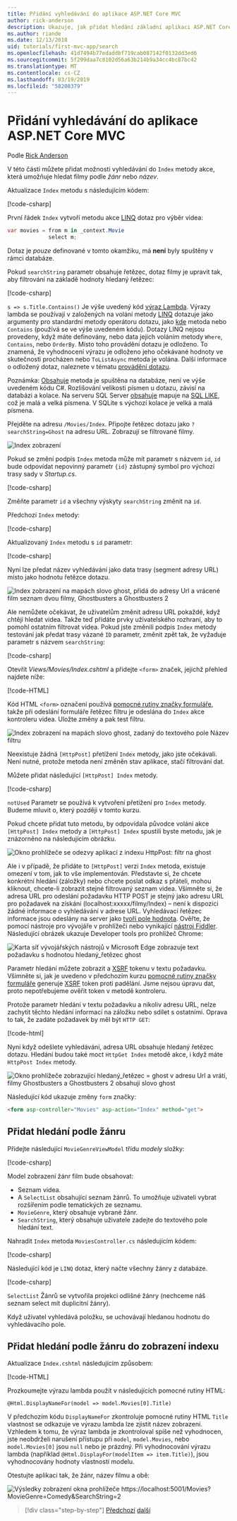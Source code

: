 ```yaml
---
title: Přidání vyhledávání do aplikace ASP.NET Core MVC
author: rick-anderson
description: Ukazuje, jak přidat hledání základní aplikaci ASP.NET Core MVC
ms.author: riande
ms.date: 12/13/2018
uid: tutorials/first-mvc-app/search
ms.openlocfilehash: 41d7494b77edaddbf719cab087142f0132dd3ed6
ms.sourcegitcommit: 5f299daa7c8102d56a63b214b9a34cc4bc87bc42
ms.translationtype: MT
ms.contentlocale: cs-CZ
ms.lasthandoff: 03/19/2019
ms.locfileid: "58208379"
---
```

# <a name="add-search-to-an-aspnet-core-mvc-app"></a>Přidání vyhledávání do aplikace ASP.NET Core MVC

Podle [Rick Anderson](https://twitter.com/RickAndMSFT)

V této části můžete přidat možnosti vyhledávání do `Index` metody akce, která umožňuje hledat filmy podle *žánr* nebo *název*.

Aktualizace `Index` metodu s následujícím kódem:

[!code-csharp[](~/tutorials/first-mvc-app/start-mvc/sample/MvcMovie/Controllers/MoviesController.cs?name=snippet_1stSearch)]

První řádek `Index` vytvoří metodu akce [LINQ](/dotnet/standard/using-linq) dotaz pro výběr videa:

```csharp
var movies = from m in _context.Movie
             select m;
```

Dotaz je *pouze* definované v tomto okamžiku, má **není** byly spuštěny v rámci databáze.

Pokud `searchString` parametr obsahuje řetězec, dotaz filmy je upravit tak, aby filtrování na základě hodnoty hledaný řetězec:

[!code-csharp[](~/tutorials/first-mvc-app/start-mvc/sample/MvcMovie/Controllers/MoviesController.cs?name=snippet_SearchNull2)]

`s => s.Title.Contains()` Je výše uvedený kód [výraz Lambda](/dotnet/csharp/programming-guide/statements-expressions-operators/lambda-expressions). Výrazy lambda se používají v založených na volání metody [LINQ](/dotnet/standard/using-linq) dotazuje jako argumenty pro standardní metody operátoru dotazu, jako [kde](/dotnet/api/system.linq.enumerable.where) metoda nebo `Contains` (používá se ve výše uvedeném kódu). Dotazy LINQ nejsou provedeny, když máte definovány, nebo data jejich voláním metody `Where`, `Contains`, nebo `OrderBy`. Místo toho provádění dotazu je odloženo.  To znamená, že vyhodnocení výrazu je odloženo jeho očekávané hodnoty ve skutečnosti procházen nebo `ToListAsync` metoda je volána. Další informace o odložený dotaz, naleznete v tématu [provádění dotazu](/dotnet/framework/data/adonet/ef/language-reference/query-execution).

Poznámka: [Obsahuje](/dotnet/api/system.data.objects.dataclasses.entitycollection-1.contains) metoda je spuštěna na databáze, není ve výše uvedeném kódu C#. Rozlišování velikosti písmen u dotazu, závisí na databázi a kolace. Na serveru SQL Server [obsahuje](/dotnet/api/system.data.objects.dataclasses.entitycollection-1.contains) mapuje na [SQL LIKE](/sql/t-sql/language-elements/like-transact-sql), což je malá a velká písmena. V SQLite s výchozí kolace je velká a malá písmena.

Přejděte na adresu `/Movies/Index`. Připojte řetězec dotazu jako `?searchString=Ghost` na adresu URL. Zobrazují se filtrované filmy.

![Index zobrazení](~/tutorials/first-mvc-app/search/_static/ghost.png)

Pokud se změní podpis `Index` metoda může mít parametr s názvem `id`, `id` bude odpovídat nepovinný parametr `{id}` zástupný symbol pro výchozí trasy sady v *Startup.cs*.

[!code-csharp[](~/tutorials/first-mvc-app/start-mvc/sample/MvcMovie/Startup.cs?highlight=5&name=snippet_1)]

Změňte parametr `id` a všechny výskyty `searchString` změnit na `id`.

Předchozí `Index` metody:

[!code-csharp[](~/tutorials/first-mvc-app/start-mvc/sample/MvcMovie/Controllers/MoviesController.cs?highlight=1,6,8&name=snippet_1stSearch)]

Aktualizovaný `Index` metodu s `id` parametr:

[!code-csharp[](~/tutorials/first-mvc-app/start-mvc/sample/MvcMovie/Controllers/MoviesController.cs?highlight=1,6,8&name=snippet_SearchID)]

Nyní lze předat název vyhledávání jako data trasy (segment adresy URL) místo jako hodnotu řetězce dotazu.

![Index zobrazení na mapách slovo ghost, přidá do adresy Url a vrácené film seznam dvou filmy, Ghostbusters a Ghostbusters 2](~/tutorials/first-mvc-app/search/_static/g2.png)

Ale nemůžete očekávat, že uživatelům změnit adresu URL pokaždé, když chtějí hledat videa. Takže teď přidáte prvky uživatelského rozhraní, aby to pomohl ostatním filtrovat videa. Pokud jste změnili podpis `Index` metody testování jak předat trasy vázané `ID` parametr, změnit zpět tak, že vyžaduje parametr s názvem `searchString`:

[!code-csharp[](~/tutorials/first-mvc-app/start-mvc/sample/MvcMovie/Controllers/MoviesController.cs?highlight=1,6,8&name=snippet_1stSearch)]

Otevřít *Views/Movies/Index.cshtml* a přidejte `<form>` značek, jejichž přehled najdete níže:

[!code-HTML[](~/tutorials/first-mvc-app/start-mvc/sample/MvcMovie/Views/Movies/IndexForm1.cshtml?highlight=10-16&range=4-21)]

Kód HTML `<form>` označení používá [pomocné rutiny značky formuláře](xref:mvc/views/working-with-forms), takže při odeslání formuláře řetězec filtru je odeslána do `Index` akce kontroleru videa. Uložte změny a pak test filtru.

![Index zobrazení na mapách slovo ghost, zadaný do textového pole Název filtru](~/tutorials/first-mvc-app/search/_static/filter.png)

Neexistuje žádná `[HttpPost]` přetížení `Index` metody, jako jste očekávali. Není nutné, protože metoda není změněn stav aplikace, stačí filtrování dat.

Můžete přidat následující `[HttpPost] Index` metody.

[!code-csharp[](~/tutorials/first-mvc-app/start-mvc/sample/MvcMovie/Controllers/MoviesController.cs?highlight=1&name=snippet_SearchPost)]

`notUsed` Parametr se používá k vytvoření přetížení pro `Index` metody. Budeme mluvit o, který později v tomto kurzu.

Pokud chcete přidat tuto metodu, by odpovídala původce volání akce `[HttpPost] Index` metody a `[HttpPost] Index` spustili byste metodu, jak je znázorněno na následujícím obrázku.

![Okno prohlížeče se odezvy aplikací z indexu HttpPost: filtr na ghost](~/tutorials/first-mvc-app/search/_static/fo.png)

Ale i v případě, že přidáte to `[HttpPost]` verzi `Index` metoda, existuje omezení v tom, jak to vše implementován. Představte si, že chcete konkrétní hledání (záložky) nebo chcete poslat odkaz s přáteli, mohou kliknout, chcete-li zobrazit stejné filtrovaný seznam videa. Všimněte si, že adresa URL pro odeslání požadavku HTTP POST je stejný jako adresu URL pro požadavek na získání (localhost:xxxxx/filmy/Index) – není k dispozici žádné informace o vyhledávání v adrese URL. Vyhledávací řetězec informace jsou odeslány na server jako [tvoří pole hodnota](https://developer.mozilla.org/docs/Learn/HTML/Forms/Sending_and_retrieving_form_data). Ověřte, že pomocí nástroje pro vývojáře v prohlížeči nebo vynikající [nástroj Fiddler](http://www.telerik.com/fiddler). Následující obrázek ukazuje Developer tools pro prohlížeč Chrome:

![Karta síť vývojářských nástrojů v Microsoft Edge zobrazuje text požadavku s hodnotou hledaný_řetězec ghost](~/tutorials/first-mvc-app/search/_static/f12_rb.png)

Parametr hledání můžete zobrazit a [XSRF](xref:security/anti-request-forgery) tokenu v textu požadavku. Všimněte si, jak je uvedeno v předchozím kurzu [pomocné rutiny značky formuláře](xref:mvc/views/working-with-forms) generuje [XSRF](xref:security/anti-request-forgery) token proti padělání. Jsme nejsou úpravu dat, proto nepotřebujeme ověřit token v metodě kontroleru.

Protože parametr hledání v textu požadavku a nikoliv adresu URL, nelze zachytit těchto hledání informací na záložku nebo sdílet s ostatními. Oprava to tak, že zadáte požadavek by měl být `HTTP GET`:

[!code-html[](~/tutorials/first-mvc-app/start-mvc/sample/MvcMovie22/Views/Movies/IndexGet.cshtml?highlight=12&range=1-23)]

Nyní když odešlete vyhledávání, adresa URL obsahuje hledaný řetězec dotazu. Hledání budou také moct `HttpGet Index` metodě akce, i když máte `HttpPost Index` metody.

![Okno prohlížeče zobrazující hledaný_řetězec = ghost v adresu Url a vrátí, filmy Ghostbusters a Ghostbusters 2 obsahují slovo ghost](~/tutorials/first-mvc-app/search/_static/search_get.png)

Následující kód ukazuje změny `form` značky:

```html
<form asp-controller="Movies" asp-action="Index" method="get">
   ```

## <a name="add-search-by-genre"></a>Přidat hledání podle žánru

Přidejte následující `MovieGenreViewModel` třídu *modely* složky:

[!code-csharp[](~/tutorials/first-mvc-app/start-mvc/sample/MvcMovie/Models/MovieGenreViewModel.cs)]

Model zobrazení žánr film bude obsahovat:

* Seznam videa.
* A `SelectList` obsahující seznam žánrů. To umožňuje uživateli vybrat rozšířením podle tematických ze seznamu.
* `MovieGenre`, který obsahuje vybrané žánr.
* `SearchString`, který obsahuje uživatele zadejte do textového pole hledání text.

Nahradit `Index` metoda `MoviesController.cs` následujícím kódem:

[!code-csharp[](~/tutorials/first-mvc-app/start-mvc/sample/MvcMovie22/Controllers/MoviesController.cs?name=snippet_SearchGenre)]

Následující kód je `LINQ` dotaz, který načte všechny žánry z databáze.

[!code-csharp[](~/tutorials/first-mvc-app/start-mvc/sample/MvcMovie22/Controllers/MoviesController.cs?name=snippet_LINQ)]

`SelectList` Žánrů se vytvořila projekci odlišné žánry (nechceme náš seznam select mít duplicitní žánry).

Když uživatel vyhledává položku, se uchovávají hledanou hodnotu do vyhledávacího pole.

## <a name="add-search-by-genre-to-the-index-view"></a>Přidat hledání podle žánru do zobrazení indexu

Aktualizace `Index.cshtml` následujícím způsobem:

[!code-HTML[](~/tutorials/first-mvc-app/start-mvc/sample/MvcMovie22/Views/Movies/IndexFormGenreNoRating.cshtml?highlight=1,15,16,17,28,31,34,37,43)]

Prozkoumejte výrazu lambda použít v následujících pomocné rutiny HTML:

`@Html.DisplayNameFor(model => model.Movies[0].Title)`

V předchozím kódu `DisplayNameFor` zkontroluje pomocné rutiny HTML `Title` vlastnost se odkazuje ve výrazu lambda lze zjistit název zobrazení. Vzhledem k tomu, že výraz lambda je zkontroloval spíše než vyhodnocen, jste neobdrželi narušení přístupu při `model`, `model.Movies`, nebo `model.Movies[0]` jsou `null` nebo je prázdný. Při vyhodnocování výrazu lambda (například `@Html.DisplayFor(modelItem => item.Title)`), jsou vyhodnocovány hodnoty vlastností modelu.

Otestujte aplikaci tak, že žánr, název filmu a obě:

![Výsledky zobrazení okna prohlížeče https://localhost:5001/Movies?MovieGenre=Comedy&SearchString=2](~/tutorials/first-mvc-app/search/_static/s2.png)

> [!div class="step-by-step"]
> [Předchozí](controller-methods-views.md)
> [další](new-field.md)
